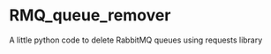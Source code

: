 RMQ_queue_remover
=================

A little python code to delete RabbitMQ queues using requests library
